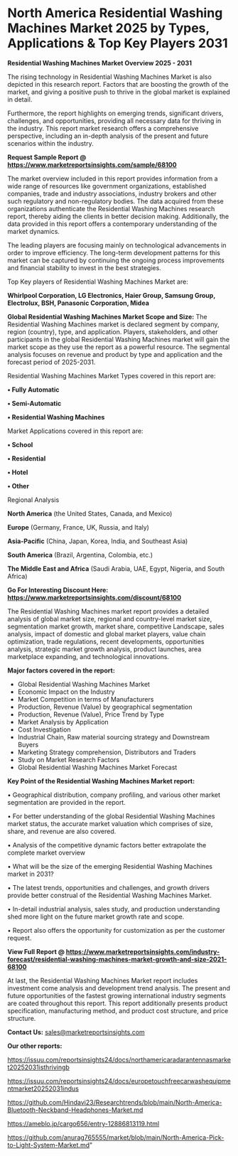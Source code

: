 # North America Residential Washing Machines Market 2025 by Types, Applications & Top Key Players 2031

<Strong> Residential Washing Machines Market Overview 2025 - 2031</strong>

The rising technology in Residential Washing Machines Market is also depicted in this research report. Factors that are boosting the growth of the market, and giving a positive push to thrive in the global market is explained in detail.

Furthermore, the report highlights on emerging trends, significant drivers, challenges, and opportunities, providing all necessary data for thriving in the industry. This report market research offers a comprehensive perspective, including an in-depth analysis of the present and future scenarios within the industry.

<strong>Request Sample Report @ <a href=https://www.marketreportsinsights.com/sample/68100>https://www.marketreportsinsights.com/sample/68100</a></strong>

The market overview included in this report provides information from a wide range of resources like government organizations, established companies, trade and industry associations, industry brokers and other such regulatory and non-regulatory bodies. The data acquired from these organizations authenticate the Residential Washing Machines research report, thereby aiding the clients in better decision making. Additionally, the data provided in this report offers a contemporary understanding of the market dynamics.

The leading players are focusing mainly on technological advancements in order to improve efficiency. The long-term development patterns for this market can be captured by continuing the ongoing process improvements and financial stability to invest in the best strategies.

Top Key players of Residential Washing Machines Market are:

<strong>Whirlpool Corporation, LG Electronics, Haier Group, Samsung Group, Electrolux, BSH, Panasonic Corporation, Midea</strong>

<strong><b>Global Residential Washing Machines Market Scope and Size:</b></strong>
The Residential Washing Machines market is declared segment by company, region (country), type, and application. Players, stakeholders, and other participants in the global Residential Washing Machines market will gain the market scope as they use the report as a powerful resource. The segmental analysis focuses on revenue and product by type and application and the forecast period of 2025-2031.

Residential Washing Machines Market Types covered in this report are:

<strong>• Fully Automatic

• Semi-Automatic

• Residential Washing Machines</strong>

Market Applications covered in this report are:

<strong>• School

• Residential

• Hotel

• Other</strong> 

Regional Analysis

<strong>North America</strong> (the United States, Canada, and Mexico)

<strong>Europe</strong> (Germany, France, UK, Russia, and Italy)

<strong>Asia-Pacific</strong> (China, Japan, Korea, India, and Southeast Asia)

<strong>South America</strong> (Brazil, Argentina, Colombia, etc.)

<strong>The Middle East and Africa</strong> (Saudi Arabia, UAE, Egypt, Nigeria, and South Africa)

<strong>Go For Interesting Discount Here: <a href=https://www.marketreportsinsights.com/discount/68100>https://www.marketreportsinsights.com/discount/68100</a></strong>

The Residential Washing Machines market report provides a detailed analysis of global market size, regional and country-level market size, segmentation market growth, market share, competitive Landscape, sales analysis, impact of domestic and global market players, value chain optimization, trade regulations, recent developments, opportunities analysis, strategic market growth analysis, product launches, area marketplace expanding, and technological innovations.

<strong><b>Major factors covered in the report:</b></strong>
<ul>
  <li>Global Residential Washing Machines Market </li>
  <li>Economic Impact on the Industry</li>
  <li>Market Competition in terms of Manufacturers</li>
  <li>Production, Revenue (Value) by geographical segmentation</li>
  <li>Production, Revenue (Value), Price Trend by Type</li>
  <li>Market Analysis by Application</li>
  <li>Cost Investigation</li>
  <li>Industrial Chain, Raw material sourcing strategy and Downstream Buyers</li>
  <li>Marketing Strategy comprehension, Distributors and Traders</li>
  <li>Study on Market Research Factors</li>
  <li>Global Residential Washing Machines Market Forecast</li>
</ul>

<strong><b>Key Point of the Residential Washing Machines Market report:</b></strong>

• Geographical distribution, company profiling, and various other market segmentation are provided in the report.

• For better understanding of the global Residential Washing Machines market status, the accurate market valuation which comprises of size, share, and revenue are also covered.

• Analysis of the competitive dynamic factors better extrapolate the complete market overview

• What will be the size of the emerging Residential Washing Machines market in 2031?

• The latest trends, opportunities and challenges, and growth drivers provide better construal of the Residential Washing Machines Market.

• In-detail industrial analysis, sales study, and production understanding shed more light on the future market growth rate and scope.

• Report also offers the opportunity for customization as per the customer request.

<strong><b>View Full Report @ <a href=https://www.marketreportsinsights.com/industry-forecast/residential-washing-machines-market-growth-and-size-2021-68100>https://www.marketreportsinsights.com/industry-forecast/residential-washing-machines-market-growth-and-size-2021-68100</a></b></strong>


At last, the Residential Washing Machines Market report includes investment come analysis and development trend analysis. The present and future opportunities of the fastest growing international industry segments are coated throughout this report. This report additionally presents product specification, manufacturing method, and product cost structure, and price structure.

<strong>Contact Us:</strong>
sales@marketreportsinsights.com

<strong>Our other reports:</strong>

<a href=https://issuu.com/reportsinsights24/docs/northamericaradarantennasmarket20252031isthrivingb>https://issuu.com/reportsinsights24/docs/northamericaradarantennasmarket20252031isthrivingb</a>

<a href=https://issuu.com/reportsinsights24/docs/europetouchfreecarwashequipmentmarket20252031indus>https://issuu.com/reportsinsights24/docs/europetouchfreecarwashequipmentmarket20252031indus</a>

<a href=https://github.com/Hindavi23/Researchtrends/blob/main/North-America-Bluetooth-Neckband-Headphones-Market.md>https://github.com/Hindavi23/Researchtrends/blob/main/North-America-Bluetooth-Neckband-Headphones-Market.md</a>

<a href=https://ameblo.jp/cargo656/entry-12886813119.html>https://ameblo.jp/cargo656/entry-12886813119.html</a>

<a href=https://github.com/anurag765555/market/blob/main/North-America-Pick-to-Light-System-Market.md>https://github.com/anurag765555/market/blob/main/North-America-Pick-to-Light-System-Market.md</a>"
